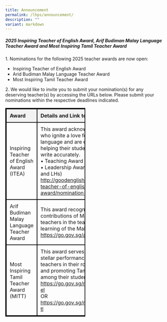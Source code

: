 ```yaml
---
title: Announcement
permalink: /lhps/announcement/
description: ""
variant: markdown
---
```

<style>
        table {
            width: 50%;
            border-collapse: collapse;
						border: 2px solid black;
        }
        th {
            border: 2px solid black;
            padding: 10px;
            text-align: left; /* Align header text to left */
            background-color: #f2f2f2;
        }
        td {
            border: 2px solid black;
            padding: 10px;
            text-align: left; /* Align table data text to left */
        }
</style>


<h5><strong>2025 Inspiring Teacher of English Award, Arif Budiman Malay Language Teacher Award and Most Inspiring Tamil Teacher Award</strong></h5>

<p>1. Nominations for the following 2025 teacher awards are now open:</p>
<ul>
	<li>Inspiring Teacher of English Award</li>
	<li>Arid Budiman Malay Language Teacher Award</li>
	<li>Most Inspiring Tamil Teacher Award</li>
</ul>

<p>2. We would like to invite you to submit your nomination(s) for any deserving teacher(s) by accessing the URLs below.  Please submit your nominations within the respective deadlines indicated.</p>

<table>
        <tbody><tr>
            <th>Award</th>
            <th>Details and Link to Online Form</th>
            <th>Deadline</th>
        </tr>
        <tr>
            <td>Inspiring Teacher of English Award (ITEA)</td>
            <td>This award acknowledges teachers who ignite a love for the English language and are effective in helping their students speak and write accurately.<br>
•	Teaching Award<br>
•	Leadership Award (for HODs, SHs and LHs)<br>		
<a target="_blank" href="http://goodenglish.org.sg/inspiring-teacher-of-english-award/nomination-information">http://goodenglish.org.sg/inspiring-teacher-of-english-award/nomination-information</a>
</td>
            <td>24-Mar-25<br>(Downloaded and completed forms to be submitted to the Principal via chia_emily@moe.edu.sg by 6pm.)</td>
        </tr>
        <tr>
            <td>Arif Budiman Malay Language Teacher Award</td>
            <td>This award recognises the contributions of Malay Language teachers in the teaching and learning of the Malay language.<br><a target="_blank" href="https://go.gov.sg/agab2025">https://go.gov.sg/agab2025</a></td>
            <td>4-Apr-25</td>
        </tr>
        <tr>
            <td>Most Inspiring Tamil Teacher Award (MITT)</td>
            <td>This award serves to recognise the stellar performance of Tamil teachers in their role in educating and promoting Tamil Language among their students.<br><a target="_blank" href="https://go.gov.sg/mitt-2025-form-el">https://go.gov.sg/mitt-2025-form-el</a><br>OR<br><a target="_blank" href="https://go.gov.sg/mitt-2025-form-tl">https://go.gov.sg/mitt-2025-form-tl</a></td>
            <td>4-Apr-25</td>
        </tr>
    </tbody>
 </table>